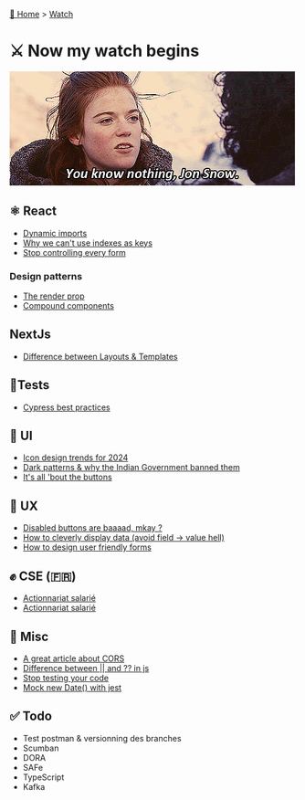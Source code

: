 [🏡 Home](../index.md) > [Watch](index.md)

# ⚔️ Now my watch begins

![youknownothing.gif](..%2Fassets%2Fimg%2Fyouknownothing.gif)

## ⚛️ React
- [Dynamic imports](https://medium.com/@shubham3480/dynamic-imports-in-react-3e3e7ad1d210)
- [Why we can't use indexes as keys](https://javascript.plainenglish.io/why-cant-we-use-indexes-as-keys-in-react-9f914f5910df)
- [Stop controlling every form](https://mostlyfocusedmike.medium.com/stop-controlling-every-form-in-react-use-formdata-instead-c26d89409afe)

### Design patterns
- [The render prop](https://javascript.plainenglish.io/react-design-pattern-the-render-prop-208f37f9ec2e)
- [Compound components](https://javascript.plainenglish.io/compound-components-pattern-in-react-4c176c18f9ba)

## NextJs
- [Difference between Layouts & Templates](https://blog.stackademic.com/difference-between-layout-and-template-in-next-js-d97dba332f67)

## 🤞Tests
- [Cypress best practices](https://docs.cypress.io/guides/references/best-practices)

## 🎨 UI
- [Icon design trends for 2024](https://uxplanet.org/icon-design-trends-for-2024-703cd080436e)
- [Dark patterns & why the Indian Government banned them](https://bootcamp.uxdesign.cc/dark-patterns-are-now-illegal-in-india-6b3c35c5ce50)
- [It's all 'bout the buttons](https://uxdesign.cc/button-design-user-interface-components-series-85243b6736c7)

## 🍿 UX
- [Disabled buttons are baaaad, mkay ?](https://uxplanet.org/disabled-buttons-ux-usability-issues-and-how-to-avoid-them-8f2246186e80)
- [How to cleverly display data (avoid field -> value hell)](https://uxmovement.medium.com/a-better-way-to-display-data-than-field-value-e041cca9a6a9)
- [How to design user friendly forms](https://medium.com/yld-blog/how-to-design-user-friendly-forms-f71b37ec959e)

## ✊ CSE (🇫🇷)
- [Actionnariat salarié](https://www.economie.gouv.fr/entreprises/comment-fonctionne-lactionnariat-salarie)
- [Actionnariat salarié](https://www.impots.gouv.fr/particulier/lactionnariat-salarie)

## 🍕 Misc
- [A great article about CORS](https://levelup.gitconnected.com/cors-finally-explained-simply-ae42b52a70a3)
- [Difference between || and ?? in js](https://medium.com/coding-beauty/javascript-logical-or-vs-nullish-coalescing-operator-6c711b08d583)
- [Stop testing your code](https://medium.com/xendit-engineering/stop-testing-your-code-06c46dbb6554)
- [Mock new Date() with jest](https://www.benoitpaul.com/blog/javascript/jest-mock-date/)

## ✅ Todo

- Test postman & versionning des branches
- Scumban
- DORA
- SAFe
- TypeScript
- Kafka

